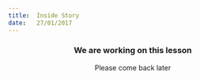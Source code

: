 ```yaml
---
title:  Inside Story
date:   27/01/2017
---
```


### <center>We are working on this lesson</center>
<center>Please come back later</center>